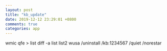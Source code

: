 ```yaml
---
layout: post
title: "kb_update"
date: 2019-12-12 23:29:01 +0800
comments: true
categories: app
---
```

wmic qfe > list
diff -a list list2
wusa /uninstall /kb:1234567 /quiet /norestar



